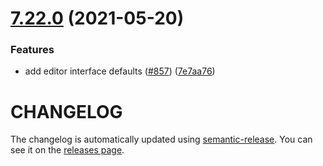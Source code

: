 # [7.22.0](https://github.com/contentful/contentful-management.js/compare/v7.21.0...v7.22.0) (2021-05-20)


### Features

* add editor interface defaults ([#857](https://github.com/contentful/contentful-management.js/issues/857)) ([7e7aa76](https://github.com/contentful/contentful-management.js/commit/7e7aa76656c3eadf7559c1f2e8a7ddf490ae8ccc))

# CHANGELOG

The changelog is automatically updated using
[semantic-release](https://github.com/semantic-release/semantic-release). You
can see it on the [releases page](https://github.com/contentful/contentful-management.js/releases).
